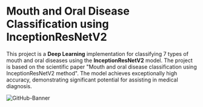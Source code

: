 # Mouth and Oral Disease Classification using InceptionResNetV2

This project is a **Deep Learning** implementation for classifying 7 types of mouth and oral diseases using the **InceptionResNetV2** model. The project is based on the scientific paper "Mouth and oral disease classification using InceptionResNetV2 method". The model achieves exceptionally high accuracy, demonstrating significant potential for assisting in medical diagnosis.

![GitHub-Banner](https://i.imgur.com/uX8q9fN.png)
